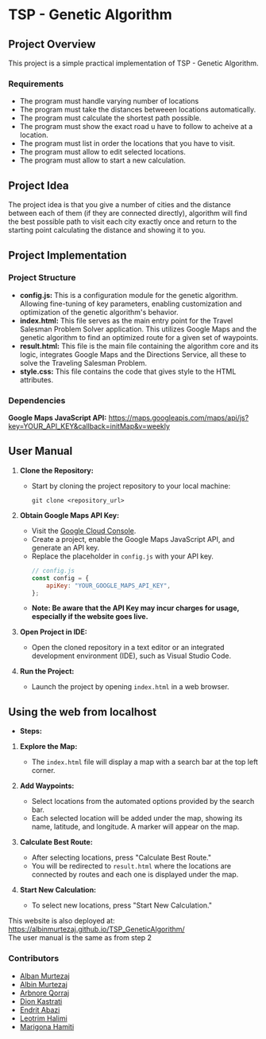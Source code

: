 # TSP - Genetic Algorithm

## Project Overview
This project is a simple practical implementation of TSP - Genetic Algorithm.

### Requirements

- The program must handle varying number of locations
- The program must take the distances betweeen locations automatically.
- The program must calculate the shortest path possible.
- The program must show the exact road u have to follow to acheive at a location.
- The program must list in order the locations that you have to visit.
- The program must allow to edit selected locations.
- The program must allow to start a new calculation.

## Project Idea
The project idea is that you give a number of cities and the distance between each of them (if they are connected directly), algorithm will find the best possible path to visit each city exactly once and return to the starting point calculating the distance and showing it to you.
## Project Implementation

### Project Structure
- **config.js:** This is a configuration module for the genetic algorithm. Allowing fine-tuning of key parameters, enabling customization and optimization of the genetic algorithm's behavior.</br>
- **index.html:** This file serves as the main entry point for the Travel Salesman Problem Solver application. This utilizes Google Maps and the genetic algorithm to find an optimized route for a given set of waypoints.</br>
- **result.html:** This file is the main file containing the algorithm core and its logic, integrates Google Maps and the Directions Service, all these to solve the Traveling Salesman Problem.</br>
- **style.css:** This file contains the code that gives style to the HTML attributes.</br>

### Dependencies
**Google Maps JavaScript API:** https://maps.googleapis.com/maps/api/js?key=YOUR_API_KEY&callback=initMap&v=weekly

## User Manual

1. **Clone the Repository:**
   - Start by cloning the project repository to your local machine:
     ```
     git clone <repository_url>
     ```
     
2. **Obtain Google Maps API Key:**
   - Visit the [Google Cloud Console](https://console.cloud.google.com/).
   - Create a project, enable the Google Maps JavaScript API, and generate an API key.
   - Replace the placeholder in `config.js` with your API key.
     ```javascript
     // config.js
     const config = {
         apiKey: "YOUR_GOOGLE_MAPS_API_KEY",
     };
     ```
   - **Note: Be aware that the API Key may incur charges for usage, especially if the website goes live.**

3. **Open Project in IDE:**
   - Open the cloned repository in a text editor or an integrated development environment (IDE), such as Visual Studio Code.

4. **Run the Project:**
   - Launch the project by opening `index.html` in a web browser.

## Using the web from localhost
- **Steps:**
1. **Explore the Map:**
   - The `index.html` file will display a map with a search bar at the top left corner.

2. **Add Waypoints:**
   - Select locations from the automated options provided by the search bar.
   - Each selected location will be added under the map, showing its name, latitude, and longitude. A marker will appear on the map.

3. **Calculate Best Route:**
   - After selecting locations, press "Calculate Best Route."
   - You will be redirected to `result.html` where the locations are connected by routes and each one is displayed under the map.

4. **Start New Calculation:**
   - To select new locations, press "Start New Calculation."

This website is also deployed at: https://albinmurtezaj.github.io/TSP_GeneticAlgorithm/<br/>
The user manual is the same as from step 2

### Contributors
- [Alban Murtezaj](https://github.com/aalbaan)</br>
- [Albin Murtezaj](https://github.com/AlbinMurtezaj) </br>
- [Arbnore Qorraj](https://github.com/arbnoraqorraj)</br>
- [Dion Kastrati](https://github.com/Dion-Kastrati) </br>
- [Endrit Abazi](https://github.com/EndritAbazii) </br>
- [Leotrim Halimi](https://github.com/leootrimi) </br>
- [Marigona Hamiti](https://github.com/marigonahamiti)</br>

